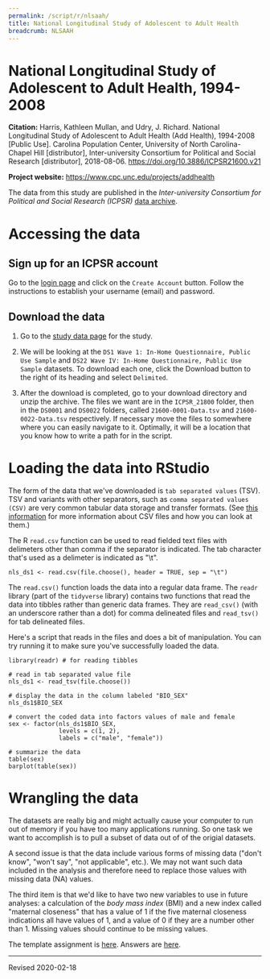 ```yaml
---
permalink: /script/r/nlsaah/
title: National Longitudinal Study of Adolescent to Adult Health
breadcrumb: NLSAAH
---
```


# National Longitudinal Study of Adolescent to Adult Health, 1994-2008

**Citation:** Harris, Kathleen Mullan, and Udry, J. Richard. National Longitudinal Study of Adolescent to Adult Health (Add Health), 1994-2008 \[Public Use\]. Carolina Population Center, University of North Carolina-Chapel Hill \[distributor\], Inter-university Consortium for Political and Social Research \[distributor\], 2018-08-06. <https://doi.org/10.3886/ICPSR21600.v21>

**Project website:** <https://www.cpc.unc.edu/projects/addhealth>

The data from this study are published in the *Inter-university Consortium for Political and Social Research (ICPSR)* [data archive](https://www.icpsr.umich.edu/icpsrweb/).  

# Accessing the data

## Sign up for an ICPSR account

Go to the [login page](https://www.icpsr.umich.edu/rpxlogin) and click on the `Create Account` button.  Follow the instructions to establish your username (email) and password.

## Download the data

1. Go to the [study data page](https://www.icpsr.umich.edu/icpsrweb/ICPSR/studies/21600/datadocumentation) for the study.

2. We will be looking at the `DS1 Wave 1: In-Home Questionnaire, Public Use Sample` and `DS22 Wave IV: In-Home Questionnaire, Public Use Sample` datasets. To download each one, click the Download button to the right of its heading and select `Delimited`. 

3. After the download is completed, go to your download directory and unzip the archive. The files we want are in the `ICPSR_21800` folder, then in the `DS0001` and `DS0022` folders, called `21600-0001-Data.tsv` and `21600-0022-Data.tsv` respectively.  If necessary move the files to somewhere where you can easily navigate to it. Optimally, it will be a location that you know how to write a path for in the script.

# Loading the data into RStudio

The form of the data that we've downloaded is `tab separated values` (TSV).  TSV and variants with other separators, such as `comma separated values (CSV)` are very common tabular data storage and transfer formats.  (See [this information](https://heardlibrary.github.io/digital-scholarship/script/python/inout/#csv-files) for more information about CSV files and how you can look at them.)

The R `read.csv` function can be used to read fielded text files with delimeters other than comma if the separator is indicated.  The tab character that's used as a delimeter is indicated as "\t".  

```
nls_ds1 <- read.csv(file.choose(), header = TRUE, sep = "\t")
```

The `read.csv()` function loads the data into a regular data frame. The `readr` library (part of the `tidyverse` library) contains two functions that read the data into tibbles rather than generic data frames. They are `read_csv()` (with an underscore rather than a dot) for comma delineated files and `read_tsv()` for tab delineated files.

Here's a script that reads in the files and does a bit of manipulation. You can try running it to make sure you've successfully loaded the data.

```
library(readr) # for reading tibbles

# read in tab separated value file
nls_ds1 <- read_tsv(file.choose())

# display the data in the column labeled "BIO_SEX"
nls_ds1$BIO_SEX

# convert the coded data into factors values of male and female
sex <- factor(nls_ds1$BIO_SEX,
              levels = c(1, 2),
              labels = c("male", "female"))

# summarize the data
table(sex)
barplot(table(sex))
```

# Wrangling the data

The datasets are really big and might actually cause your computer to run out of memory if you have too many applications running. So one task we want to accomplish is to pull a subset of data out of of the origial datasets.

A second issue is that the data include various forms of missing data ("don't know", "won't say", "not applicable", etc.). We may not want such data included in the analysis and therefore need to replace those values with missing data (NA) values.

The third item is that we'd like to have two new variables to use in future analyses: a calculation of the *body mass index* (BMI) and a new index called "maternal closeness" that has a value of 1 if the five maternal closeness indications all have values of 1, and a value of 0 if they are a number other than 1. Missing values should continue to be missing values.

The template assignment is [here](https://github.com/HeardLibrary/digital-scholarship/blob/master/code/r/wrangle-nls.R). Answers are [here](https://github.com/HeardLibrary/digital-scholarship/blob/master/code/r/wrangle-nls-answers.R).

----
Revised 2020-02-18

